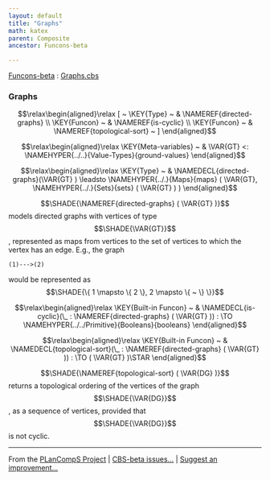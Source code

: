 ```yaml
---
layout: default
title: "Graphs"
math: katex
parent: Composite
ancestor: Funcons-beta

---
```


[Funcons-beta] : [Graphs.cbs]

### Graphs
               


$$\relax\begin{aligned}\relax
  [ ~ 
  \KEY{Type} ~ & \NAMEREF{directed-graphs} \\
  \KEY{Funcon} ~ & \NAMEREF{is-cyclic} \\
  \KEY{Funcon} ~ & \NAMEREF{topological-sort}
  ~ ]
\end{aligned}$$

$$\relax\begin{aligned}\relax
  \KEY{Meta-variables} ~ 
  & \VAR{GT} <: \NAMEHYPER{../..}{Value-Types}{ground-values}
\end{aligned}$$

$$\relax\begin{aligned}\relax
  \KEY{Type} ~  
  & \NAMEDECL{directed-graphs}(\VAR{GT} )  
  \leadsto \NAMEHYPER{../.}{Maps}{maps}
             ( \VAR{GT},      
               \NAMEHYPER{../.}{Sets}{sets}
                 ( \VAR{GT} ) )
\end{aligned}$$


  $$\SHADE{\NAMEREF{directed-graphs}
           ( \VAR{GT} )}$$ models directed graphs with vertices of type $$\SHADE{\VAR{GT}}$$,
  represented as maps from vertices to the set of vertices to which the
  vertex has an edge.  E.g., the graph

    (1)--->(2)

  would be represented as $$\SHADE{\{ 1 \mapsto 
              \{ 2 \}, 2 \mapsto 
              \{  ~  \} \}}$$  


$$\relax\begin{aligned}\relax
  \KEY{Built-in Funcon} ~ 
  & \NAMEDECL{is-cyclic}(\_ : \NAMEREF{directed-graphs}
                                ( \VAR{GT} )) :  \TO \NAMEHYPER{../../Primitive}{Booleans}{booleans}
\end{aligned}$$

$$\relax\begin{aligned}\relax
  \KEY{Built-in Funcon} ~ 
  & \NAMEDECL{topological-sort}(\_ : \NAMEREF{directed-graphs}
                                ( \VAR{GT} )) :  \TO ( \VAR{GT} )\STAR
\end{aligned}$$


  $$\SHADE{\NAMEREF{topological-sort}
           ( \VAR{DG} )}$$ returns a topological ordering of the vertices
  of the graph $$\SHADE{\VAR{DG}}$$, as a sequence of vertices, provided that $$\SHADE{\VAR{DG}}$$ is not
  cyclic.




[Funcons-beta]: /CBS-beta/math/Funcons-beta
  "FUNCONS-BETA"
[Unstable-Funcons-beta]: /CBS-beta/math/Unstable-Funcons-beta
  "UNSTABLE-FUNCONS-BETA"
[Languages-beta]: /CBS-beta/math/Languages-beta
  "LANGUAGES-BETA"
[Unstable-Languages-beta]: /CBS-beta/math/Unstable-Languages-beta
  "UNSTABLE-LANGUAGES-BETA"
[CBS-beta]: /CBS-beta 
  "CBS-BETA"


____

From the [PLanCompS Project] | [CBS-beta issues...] | [Suggest an improvement...]

[Graphs.cbs]: /CBS-beta/Funcons-beta/Values/Composite/Graphs/Graphs.cbs
  "CBS SOURCE FILE"
[PLanCompS Project]: https://plancomps.github.io
  "PROGRAMMING LANGUAGE COMPONENTS AND SPECIFICATIONS PROJECT HOME PAGE"
[CBS-beta issues...]: https://github.com/plancomps/CBS-beta/issues
  "CBS-BETA ISSUE REPORTS ON GITHUB"
[Suggest an improvement...]: mailto:plancomps@gmail.com?Subject=CBS-beta%20-%20comment&Body=Re%3A%20CBS-beta%20specification%20at%20Values/Composite/Graphs/Graphs.cbs%0A%0AComment/Query/Issue/Suggestion%3A%0A%0A%0ASignature%3A%0A 
  "GENERATE AN EMAIL TEMPLATE"
